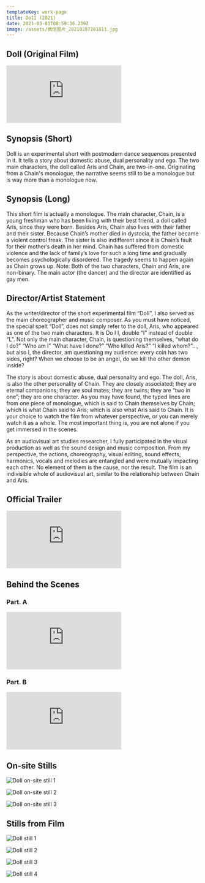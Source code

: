 ```yaml
---
templateKey: work-page
title: DoII (2021)
date: 2021-03-01T08:59:36.239Z
image: /assets/微信图片_20210207201811.jpg
---
```

## DoII (Original Film)

<div class="video-container"><iframe src="https://www.youtube.com/embed/93cT4vboVX0" class="video" frameborder="0" allow="accelerometer; autoplay; encrypted-media; gyroscope; picture-in-picture" allowfullscreen></iframe></div>

<div class="lines-1"></div>

## Synopsis (Short)

DoII is an experimental short with postmodern dance sequences presented in it. It tells a story about domestic abuse, dual personality and ego. The two main characters, the doll called Aris and Chain, are two-in-one. Originating from a Chain's monologue, the narrative seems still to be a monologue but is way more than a monologue now. 

<div class="lines-1"></div>

## Synopsis (Long)

This short film is actually a monologue. 
The main character, Chain, is a young freshman who has been living with their best friend, a doll called Aris, since they were born. Besides Aris, Chain also lives with their father and their sister. Because Chain’s mother died in dystocia, the father became a violent control freak. The sister is also indifferent since it is Chain’s fault for their mother’s death in her mind. Chain has suffered from domestic violence and the lack of family’s love for such a long time and gradually becomes psychologically disordered. The tragedy seems to happen again as Chain grows up. 
Note: Both of the two characters, Chain and Aris, are non-binary. The main actor (the dancer) and the director are identified as gay men.

<div class="lines-1"></div>

## Director/Artist Statement

As the writer/director of the short experimental film “DoII”, I also served as the main choreographer and music composer. As you must have noticed, the special spelt “Doll”, does not simply refer to the doll, Aris, who appeared as one of the two main characters. It is Do I I, double “I” instead of double “L”. Not only the main character, Chain, is questioning themselves, “what do I do?” “Who am I” “What have I done?” “Who killed Aris?” “I killed whom?”..., but also I, the director, am questioning my audience: every coin has two sides, right? When we choose to be an angel, do we kill the other demon inside?

The story is about domestic abuse, dual personality and ego. The doll, Aris, is also the other personality of Chain. They are closely associated; they are eternal companions; they are soul mates; they are twins; they are “two in one”; they are one character. As you may have found, the typed lines are from one piece of monologue, which is said to Chain themselves by Chain; which is what Chain said to Aris; which is also what Aris said to Chain. It is your choice to watch the film from whatever perspective, or you can merely watch it as a whole. The most important thing is, you are not alone if you get immersed in the scenes.

As an audiovisual art studies researcher, I fully participated in the visual production as well as the sound design and music composition. From my perspective, the actions, choreography, visual editing, sound effects, harmonics, vocals and melodies are entangled and were mutually impacting each other. No element of them is the cause, nor the result. The film is an indivisible whole of audiovisual art, similar to the relationship between Chain and Aris.

<div class="lines-1"></div>

## Official Trailer

<div class="video-container"><iframe src="https://www.youtube.com/embed/O4lEewO6Hwo" class="video" frameborder="0" allow="accelerometer; autoplay; encrypted-media; gyroscope; picture-in-picture" allowfullscreen></iframe></div>

<div class="lines-1"></div>

## Behind the Scenes

### Part. A

<div class="video-container"><iframe src="https://www.youtube.com/embed/DxnilaZLES4" class="video" frameborder="0" allow="accelerometer; autoplay; encrypted-media; gyroscope; picture-in-picture" allowfullscreen></iframe></div>

### Part. B

<div class="video-container"><iframe src="https://www.youtube.com/embed/4La3evvXCfE" class="video" frameborder="0" allow="accelerometer; autoplay; encrypted-media; gyroscope; picture-in-picture" allowfullscreen></iframe></div>

<div class="lines-1"></div>

## On-site Stills

![DoII on-site still 1](/assets/微信图片_20210207194023.jpg#middle)

![DoII on-site still 2](/assets/微信图片_20210207194040.jpg#middle)

![DoII on-site still 3](/assets/微信图片_20210207194043.jpg#middle)

<div class="lines-1"></div>

## Stills from Film

<div class="lines-1"></div>

![DoII still 1](/assets/微信图片_20210301165554.png)

![DoII still 2](/assets/微信图片_20210301165551.jpg)

![DoII still 3](/assets/微信图片_20210301165549.jpg)

![DoII still 4](/assets/微信图片_20210301165538.jpg)